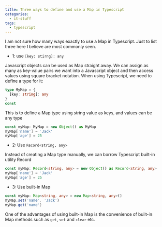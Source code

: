 ```yaml
---
title: Three ways to define and use a Map in Typescript
categories:
  - it-stuff
tags:
  - typescript
---
```


I am not sure how many ways exactly to use a Map in Typescript. Just to list three here I believe are most commonly seen.

- 1: use `[key: stirng]: any`

Javascript objects can be used as Map straight away. We can assign as many as key-value pairs we want into a Javascript object and then access values using square bracket notation. When using Typescript, we need to define a type for it:

```typescript
type MyMap = {
  [key: string]: any
}
const
```

This is to define a Map type using string value as keys, and values can be any type

```typescript
const myMap: MyMap = new Object() as MyMap
myMap['name'] = 'Jack'
myMap['age'] = 25
```

- 2: Use `Record<string, any>`

Instead of creating a Map type manually, we can borrow Typescript built-in utility Record

```typescript
const myMap: Record<string, any> = new Object() as Record<string, any>
myMap['name'] = 'Jack'
myMap['age'] = 25
```

- 3: Use built-in Map

```typescript
const myMap: Map<string, any> = new Map<string, any>()
myMap.set('name', 'Jack')
myMap.get('name')
```

One of the advantages of using built-in Map is the convenience of built-in Map methods such as `get`, `set` and `clear` etc.
